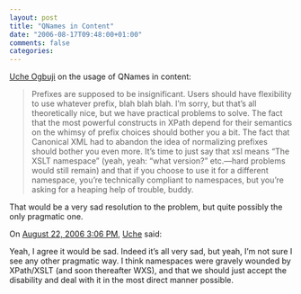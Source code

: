 ```yaml
---
layout: post
title: "QNames in Content"
date: "2006-08-17T09:48:00+01:00"
comments: false
categories: 
---
```


<p><a href="http://copia.ogbuji.net/blog/2006-08-14/Some_thoug.html">Uche Ogbuji</a> on the usage of QNames in content:</p>

<blockquote>
<p>Prefixes are supposed to be insignificant. Users should have flexibility to use whatever prefix, blah blah blah. I&#8217;m sorry, but that&#8217;s all theoretically nice, but we have practical problems to solve. The fact that the most powerful constructs in XPath depend for their semantics on the whimsy of prefix choices should bother you a bit. The fact that Canonical XML had to abandon the idea of normalizing prefixes should bother you even more. It&#8217;s time to just say that xsl means &#8220;The XSLT namespace&#8221; (yeah, yeah: &#8220;what version?&#8221; etc.&#8212;hard problems would still remain) and that if you choose to use it for a different namespace, you&#8217;re technically compliant to namespaces, but you&#8217;re asking for a heaping help of trouble, buddy.</p>
</blockquote>

<p>That would be a very sad resolution to the problem, but quite possibly the only pragmatic one.</p>

<section class="comments">

<div class="comment" id="comment-1012">
On <a href="#comment-1012" title="Permalink to this comment">August 22, 2006  3:06 PM</a>, <a href="http://copia.ogbuji.net" title="http://copia.ogbuji.net" rel="nofollow">Uche</a>
said:
<p>Yeah, I agree it would be sad.  Indeed it&#8217;s all very sad, but yeah, I&#8217;m not sure I see any other pragmatic way.  I think namespaces were gravely wounded by XPath/XSLT (and soon thereafter WXS), and that we should just accept the disability and deal with it in the most direct manner possible.</p>


</section>

